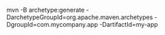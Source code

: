 mvn -B archetype:generate -DarchetypeGroupId=org.apache.maven.archetypes -DgroupId=com.mycompany.app -DartifactId=my-app
